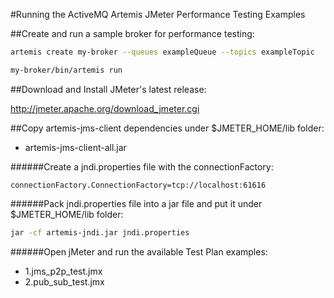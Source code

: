 #Running the ActiveMQ Artemis JMeter Performance Testing Examples

##Create and run a sample broker for performance testing:

```sh
artemis create my-broker --queues exampleQueue --topics exampleTopic

my-broker/bin/artemis run
```
##Download and Install JMeter's latest release:
 
http://jmeter.apache.org/download_jmeter.cgi
 
##Copy artemis-jms-client dependencies under $JMETER_HOME/lib folder:

- artemis-jms-client-all.jar

######Create a jndi.properties file with the connectionFactory:

```
connectionFactory.ConnectionFactory=tcp://localhost:61616
```

######Pack jndi.properties file into a jar file and put it under $JMETER_HOME/lib folder:

```sh
jar -cf artemis-jndi.jar jndi.properties
```

######Open jMeter and run the available Test Plan examples:

- 1.jms_p2p_test.jmx
- 2.pub_sub_test.jmx
